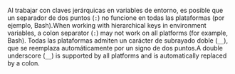 <span data-ttu-id="507d3-101">Al trabajar con claves jerárquicas en variables de entorno, es posible que un separador de dos puntos (`:`) no funcione en todas las plataformas (por ejemplo, Bash).</span><span class="sxs-lookup"><span data-stu-id="507d3-101">When working with hierarchical keys in environment variables, a colon separator (`:`) may not work on all platforms (for example, Bash).</span></span> <span data-ttu-id="507d3-102">Todas las plataformas admiten un carácter de subrayado doble (`__`), que se reemplaza automáticamente por un signo de dos puntos.</span><span class="sxs-lookup"><span data-stu-id="507d3-102">A double underscore (`__`) is supported by all platforms and is automatically replaced by a colon.</span></span>
